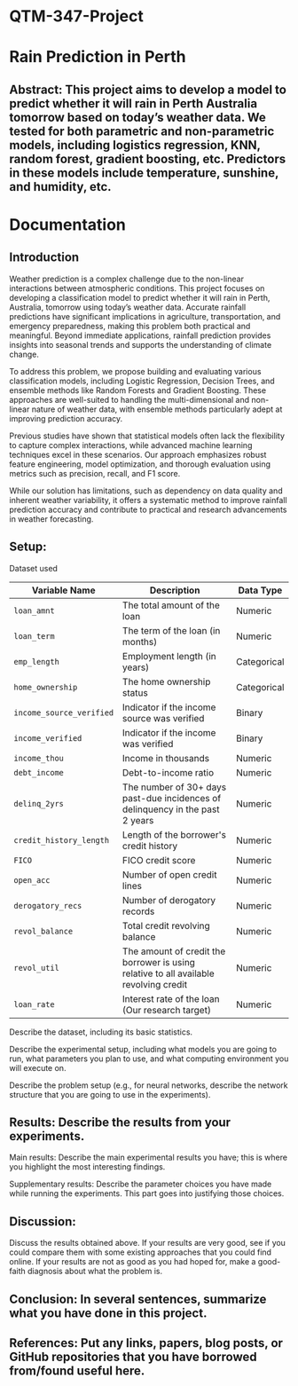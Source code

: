 # QTM-347-Project
# Rain Prediction in Perth

## Abstract: This project aims to develop a model to predict whether it will rain in Perth Australia tomorrow based on today’s weather data. We tested for both parametric and non-parametric models, including logistics regression, KNN, random forest, gradient boosting, etc. Predictors in these models include temperature, sunshine, and humidity, etc.

# Documentation

## Introduction

Weather prediction is a complex challenge due to the non-linear interactions between atmospheric conditions. This project focuses on developing a classification model to predict whether it will rain in Perth, Australia, tomorrow using today’s weather data. Accurate rainfall predictions have significant implications in agriculture, transportation, and emergency preparedness, making this problem both practical and meaningful. Beyond immediate applications, rainfall prediction provides insights into seasonal trends and supports the understanding of climate change.

To address this problem, we propose building and evaluating various classification models, including Logistic Regression, Decision Trees, and ensemble methods like Random Forests and Gradient Boosting. These approaches are well-suited to handling the multi-dimensional and non-linear nature of weather data, with ensemble methods particularly adept at improving prediction accuracy.

Previous studies have shown that statistical models often lack the flexibility to capture complex interactions, while advanced machine learning techniques excel in these scenarios. Our approach emphasizes robust feature engineering, model optimization, and thorough evaluation using metrics such as precision, recall, and F1 score.

While our solution has limitations, such as dependency on data quality and inherent weather variability, it offers a systematic method to improve rainfall prediction accuracy and contribute to practical and research advancements in weather forecasting.

## Setup: 

Dataset used

| **Variable Name**         | **Description**                                                                 | **Data Type** |
|----------------------------|---------------------------------------------------------------------------------|---------------|
| `loan_amnt`               | The total amount of the loan                                                    | Numeric       |
| `loan_term`               | The term of the loan (in months)                                                | Numeric       |
| `emp_length`              | Employment length (in years)                                                    | Categorical   |
| `home_ownership`          | The home ownership status                                                       | Categorical   |
| `income_source_verified`  | Indicator if the income source was verified                                     | Binary        |
| `income_verified`         | Indicator if the income was verified                                            | Binary        |
| `income_thou`             | Income in thousands                                                             | Numeric       |
| `debt_income`             | Debt-to-income ratio                                                            | Numeric       |
| `delinq_2yrs`             | The number of 30+ days past-due incidences of delinquency in the past 2 years    | Numeric       |
| `credit_history_length`   | Length of the borrower's credit history                                         | Numeric       |
| `FICO`                    | FICO credit score                                                              | Numeric       |
| `open_acc`                | Number of open credit lines                                                     | Numeric       |
| `derogatory_recs`         | Number of derogatory records                                                    | Numeric       |
| `revol_balance`           | Total credit revolving balance                                                  | Numeric       |
| `revol_util`              | The amount of credit the borrower is using relative to all available revolving credit | Numeric |
| `loan_rate`               | Interest rate of the loan (Our research target)                                 | Numeric       |


Describe the dataset, including its basic statistics.

Describe the experimental setup, including what models you are going to run, what parameters you plan to use, and what computing environment you will execute on.

Describe the problem setup (e.g., for neural networks, describe the network structure that you are going to use in the experiments).

## Results: Describe the results from your experiments.

Main results: Describe the main experimental results you have; this is where you highlight the most interesting findings.

Supplementary results: Describe the parameter choices you have made while running the experiments. This part goes into justifying those choices.

## Discussion: 
Discuss the results obtained above. If your results are very good, see if you could compare them with some existing approaches that you could find online. If your results are not as good as you had hoped for, make a good-faith diagnosis about what the problem is.

## Conclusion: In several sentences, summarize what you have done in this project.

## References: Put any links, papers, blog posts, or GitHub repositories that you have borrowed from/found useful here.
